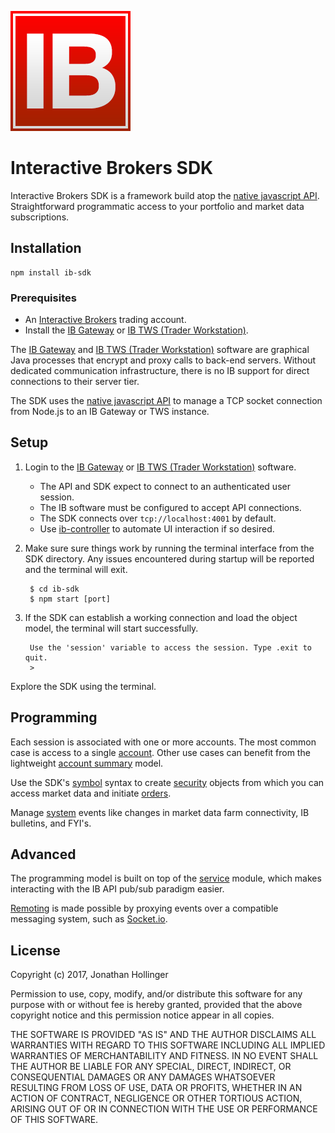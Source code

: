 [![Logo](./ib-logo.png)](http://interactivebrokers.com/)

# Interactive Brokers SDK

Interactive Brokers SDK is a framework build atop the [native javascript API](https://github.com/pilwon/node-ib).  Straightforward programmatic access to your portfolio and market data subscriptions.

## Installation

    npm install ib-sdk

### Prerequisites

* An [Interactive Brokers](https://www.interactivebrokers.com/) trading account.
* Install the [IB Gateway](http://interactivebrokers.github.io) or [IB TWS (Trader Workstation)](https://www.interactivebrokers.com/en/index.php?f=674&ns=T).

The [IB Gateway](http://interactivebrokers.github.io) and [IB TWS (Trader Workstation)](https://www.interactivebrokers.com/en/index.php?f=674&ns=T) software are graphical Java processes that encrypt and proxy calls to back-end servers.  Without dedicated communication infrastructure, there is no IB support for direct connections to their server tier.

The SDK uses the [native javascript API](https://github.com/pilwon/node-ib) to manage a TCP socket connection from Node.js to an IB Gateway or TWS instance.

## Setup

1. Login to the [IB Gateway](http://interactivebrokers.github.io) or [IB TWS (Trader Workstation)](https://www.interactivebrokers.com/en/index.php?f=674&ns=T) software.
    * The API and SDK expect to connect to an authenticated user session.
    * The IB software must be configured to accept API connections.
    * The SDK connects over `tcp://localhost:4001` by default.
    * Use [ib-controller](https://github.com/ib-controller/ib-controller/releases) to automate UI interaction if so desired.
2. Make sure sure things work by running the terminal interface from the SDK directory.  Any issues encountered during startup will be reported and the terminal will exit.

        $ cd ib-sdk
        $ npm start [port]
    
3. If the SDK can establish a working connection and load the object model, the terminal will start successfully.

        Use the 'session' variable to access the session. Type .exit to quit.
        > 

Explore the SDK using the terminal.

## Programming

Each session is associated with one or more accounts.  The most common case is access to a single [account](./examples/account.js).  Other use cases can benefit from the lightweight [account summary](./examples/summary.js) model.

Use the SDK's [symbol](./docs/symbols.md) syntax to create [security](./examples/security.js) objects from which you can access market data and initiate [orders](./docs/orders.md).

Manage [system](./examples/system.js) events like changes in market data farm connectivity, IB bulletins, and FYI's.

## Advanced

The programming model is built on top of the [service](./docs/service.md) module, which makes interacting with the IB API pub/sub paradigm easier.

[Remoting](./docs/remoting.md) is made possible by proxying events over a compatible messaging system, such as [Socket.io](https://socket.io).

## License

Copyright (c) 2017, Jonathan Hollinger

Permission to use, copy, modify, and/or distribute this software for any purpose with or without fee is hereby granted, provided that the above copyright notice and this permission notice appear in all copies.

THE SOFTWARE IS PROVIDED "AS IS" AND THE AUTHOR DISCLAIMS ALL WARRANTIES WITH REGARD TO THIS SOFTWARE INCLUDING ALL IMPLIED WARRANTIES OF MERCHANTABILITY AND FITNESS. IN NO EVENT SHALL THE AUTHOR BE LIABLE FOR ANY SPECIAL, DIRECT, INDIRECT, OR CONSEQUENTIAL DAMAGES OR ANY DAMAGES WHATSOEVER RESULTING FROM LOSS OF USE, DATA OR PROFITS, WHETHER IN AN ACTION OF CONTRACT, NEGLIGENCE OR OTHER TORTIOUS ACTION, ARISING OUT OF OR IN CONNECTION WITH THE USE OR PERFORMANCE OF THIS SOFTWARE.